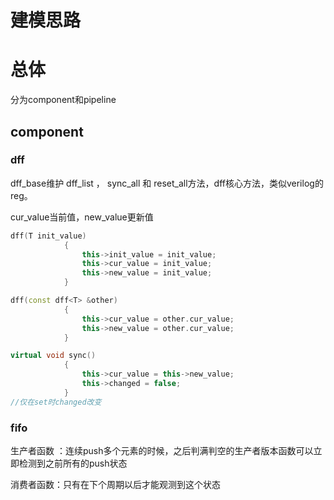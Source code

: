 # 建模思路

# 总体

分为component和pipeline



## component

### dff

dff_base维护 dff_list ， sync_all 和 reset_all方法，dff核心方法，类似verilog的reg。

cur_value当前值，new_value更新值

```c++
dff(T init_value)
            {
                this->init_value = init_value;
                this->cur_value = init_value;
                this->new_value = init_value;
            }

dff(const dff<T> &other)
            {
                this->cur_value = other.cur_value;
                this->new_value = other.cur_value;
            }

virtual void sync()
            {
                this->cur_value = this->new_value;
                this->changed = false;
            }
//仅在set时changed改变           
```



### fifo

生产者函数 ：连续push多个元素的时候，之后判满判空的生产者版本函数可以立即检测到之前所有的push状态

消费者函数：只有在下个周期以后才能观测到这个状态
